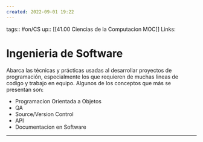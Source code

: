 ```yaml
---
created: 2022-09-01 19:22
---
```

tags:: #on/CS 
up:: [[41.00 Ciencias de la Computacion MOC]]
Links: 
# Ingenieria de Software
Abarca las técnicas y prácticas usadas al desarrollar proyectos de programación, especialmente los que requieren de muchas lineas de codigo y trabajo en equipo. Algunos de los conceptos que más se presentan son:
- Programacion Orientada a Objetos
- QA
- Source/Version Control
- API
- Documentacion en Software
___
